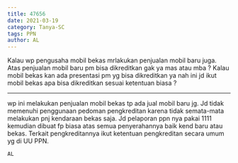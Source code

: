 ```yaml
---
title: 47656
date: 2021-03-19
category: Tanya-SC
tags: PPN
author: AL
---
```


Kalau wp pengusaha mobil bekas mrlakukan penjualan mobil baru juga. Atas penjualan mobil baru pm bisa dikreditkan gak ya mas atau mba ? Kalau mobil bekas kan ada presentasi pm yg bisa dikreditkan ya nah ini jd ikut mobil bekas apa bisa dikreditkan sesuai ketentuan biasa ?

---

wp ini melakukan penjualan mobil bekas tp ada jual mobil baru jg. Jd tidak memenuhi penggunaan pedoman pengkreditan karena tidak semata-mata melakukan pnj kendaraan bekas saja. Jd pelaporan ppn nya pakai 1111 kemudian dibuat fp biasa atas semua penyerahannya baik kend baru atau bekas. Terkait pengkreditannya ikut ketentuan pengkreditan secara umum yg di UU PPN.

`AL`
